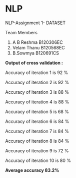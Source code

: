 # NLP
NLP-Assignment 1- DATASET

Team Members

1. A B Reshma     B120306EC
2. Velam Thanu    B120568EC 
3. B.Sowmya       B120691CS

**Output of cross validation :**

Accuracy of iteration 1 is 92 % 

Accuracy of iteration 2 is 92 %

Accuracy of iteration 3 is 88 %

Accuracy of iteration 4 is 88 %

Accuracy of iteration 5 is 68 %

Accuracy of iteration 6 is 84 %

Accuracy of iteration 7 is 84 %

Accuracy of iteration 8 is 84 %

Accuracy of iteration 9 is 72 %

Accuracy of iteration 10 is 80 %

**Average accuracy 83.2%**

